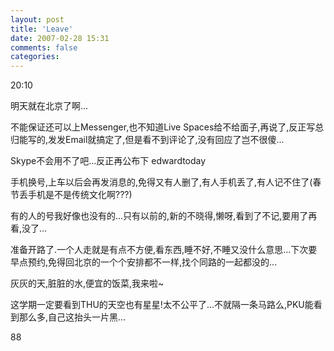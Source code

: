 ```yaml
---
layout: post
title: 'Leave'
date: 2007-02-28 15:31
comments: false
categories: 
---
```

    

20:10

明天就在北京了啊...

不能保证还可以上Messenger,也不知道Live Spaces给不给面子,再说了,反正写总归能写的,发发Email就搞定了,但是看不到评论了,没有回应了岂不很傻...

Skype不会用不了吧...反正再公布下 edwardtoday

手机换号,上车以后会再发消息的,免得又有人删了,有人手机丢了,有人记不住了(春节丢手机是不是传统文化啊???)

有的人的号我好像也没有的...只有以前的,新的不晓得,懒呀,看到了不记,要用了再看,没了...

准备开路了.一个人走就是有点不方便,看东西,睡不好,不睡又没什么意思...下次要早点预约,免得回北京的一个个安排都不一样,找个同路的一起都没的...

灰灰的天,脏脏的水,便宜的饭菜,我来啦~

这学期一定要看到THU的天空也有星星!太不公平了...不就隔一条马路么,PKU能看到那么多,自己这抬头一片黑...

88
